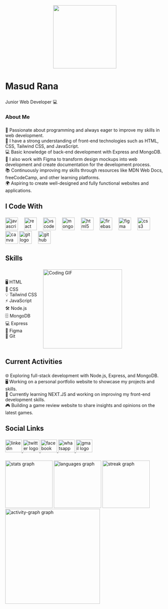 <div align="center">
  <img height="200" src="https://i.ibb.co/5YNNK9c/Black-Minimal-Business-Personal-Profile-Linkedin-Banner.png" />
 
</div>

###

<h1 align="left">Masud Rana</h1>

###

<p align="left">Junior Web Developer 💻</p>

###

<h3 align="left">About Me</h3>

###

<p align="left">🤩 Passionate about programming and always eager to improve my skills in web development.<br>🔭 I have a strong understanding of front-end technologies such as HTML, CSS, Tailwind CSS, and JavaScript.<br>💻 Basic knowledge of back-end development with Express and MongoDB.<br>🎨 I also work with Figma to transform design mockups into web development and create documentation for the development process.<br>📚 Continuously improving my skills through resources like MDN Web Docs, freeCodeCamp, and other learning platforms.<br>🌍 Aspiring to create well-designed and fully functional websites and applications.</p>

###

<h2 align="left">I Code With</h2>

###

<div align="left">
  <img src="https://cdn.jsdelivr.net/gh/devicons/devicon/icons/javascript/javascript-original.svg" height="40" alt="javascript logo"  />
  <img width="12" />
  <img src="https://cdn.jsdelivr.net/gh/devicons/devicon/icons/react/react-original.svg" height="40" alt="react logo"  />
  <img width="12" />
  <img src="https://cdn.jsdelivr.net/gh/devicons/devicon/icons/vscode/vscode-original.svg" height="40" alt="vscode logo"  />
  <img width="12" />
  <img src="https://cdn.jsdelivr.net/gh/devicons/devicon/icons/mongodb/mongodb-original.svg" height="40" alt="mongodb logo"  />
  <img width="12" />
  <img src="https://cdn.jsdelivr.net/gh/devicons/devicon/icons/html5/html5-original.svg" height="40" alt="html5 logo"  />
  <img width="12" />
 
  <img src="https://cdn.jsdelivr.net/gh/devicons/devicon/icons/firebase/firebase-plain.svg" height="40" alt="firebase logo"  />
  <img width="12" />
  <img src="https://cdn.jsdelivr.net/gh/devicons/devicon/icons/figma/figma-original.svg" height="40" alt="figma logo"  />
  <img width="12" />
  <img src="https://cdn.jsdelivr.net/gh/devicons/devicon/icons/css3/css3-original.svg" height="40" alt="css3 logo"  />
  <img width="12" />
  <img src="https://cdn.jsdelivr.net/gh/devicons/devicon/icons/canva/canva-original.svg" height="40" alt="canva logo"  />
   <img src="https://cdn.jsdelivr.net/gh/devicons/devicon/icons/git/git-original.svg" height="40" alt="git logo"  />
  <img width="12" />
  <img src="https://cdn.jsdelivr.net/gh/devicons/devicon/icons/github/github-original.svg" height="40" alt="github logo"  />
  <img width="12" />
</div>

###

<h2 align="left">Skills</h2>

###
<div style="display: flex; flex-direction: row; align-items: center; gap: 20px;">
  <div>
    <p>🖥️ HTML<br>🎨 CSS<br>💡 Tailwind CSS<br>⚡ JavaScript<br>🛠️ Node.js<br>🗄️ MongoDB<br>💻 Express<br>🎨 Figma<br>🔧 Git</p>
  </div>
  <div>
    <img src="https://media.giphy.com/media/26tn33aiTi1jkl6H6/giphy.gif" alt="Coding GIF" width="250" />
  </div>
</div>

###

<h2 align="left">Current Activities</h2>

###

<p align="left">🌐 Exploring full-stack development with Node.js, Express, and MongoDB.<br>🖥️ Working on a personal portfolio website to showcase my projects and skills.<br>🚀 Currently learning NEXT.JS  and working on improving my front-end development skills.<br>🎮 Building a game review website to share insights and opinions on the latest games.</p>

###

<h2 align="left">Social Links</h2>

###

<div align="left">
  <a href="https://www.linkedin.com/in/masud-rana-816902317/" target="_blank">
    <img src="https://raw.githubusercontent.com/maurodesouza/profile-readme-generator/master/src/assets/icons/social/linkedin/default.svg" width="52" height="40" alt="linkedin logo"  />
  </a>
  <a href="https://x.com/MasudRana187178" target="_blank">
    <img src="https://raw.githubusercontent.com/maurodesouza/profile-readme-generator/master/src/assets/icons/social/twitter/default.svg" width="52" height="40" alt="twitter logo"  />
  </a>
  <a href="https://www.facebook.com/profile.php?id=61561063179982" target="_blank">
    <img src="https://raw.githubusercontent.com/maurodesouza/profile-readme-generator/master/src/assets/icons/social/facebook/default.svg" width="52" height="40" alt="facebook logo"  />
  </a>
<a href="https://wa.me/966533597085" target="_blank">
  <img src="https://raw.githubusercontent.com/maurodesouza/profile-readme-generator/master/src/assets/icons/social/whatsapp/default.svg" width="52" height="40" alt="whatsapp logo" />
</a>
<a href="mailto:masudrana19981002@gmail.com" target="_blank">
  <img src="https://raw.githubusercontent.com/maurodesouza/profile-readme-generator/master/src/assets/icons/social/gmail/default.svg" width="52" height="40" alt="gmail logo" />
</a>
</div>

###

<div align="left">
  <img src="https://github-readme-stats.vercel.app/api?username=Masud-Rana-1002&hide_title=false&hide_rank=false&show_icons=true&include_all_commits=true&count_private=true&disable_animations=false&theme=dracula&locale=en&hide_border=false&order=1" height="150" alt="stats graph"  />
  <img src="https://github-readme-stats.vercel.app/api/top-langs?username=Masud-Rana-1002&locale=en&hide_title=false&layout=compact&card_width=320&langs_count=5&theme=dracula&hide_border=false&order=2" height="150" alt="languages graph"  />
  <img src="https://streak-stats.demolab.com?user=Masud-Rana-1002&locale=en&mode=daily&theme=dracula&hide_border=false&border_radius=5&order=3" height="150" alt="streak graph"  />
  <img src="https://github-readme-activity-graph.vercel.app/graph?username=Masud-Rana-1002&radius=16&theme=react&area=true&order=5" height="300" alt="activity-graph graph"  />
</div>



###
